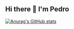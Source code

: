 ## Hi there 👋 I'm Pedro

[![Anurag's GitHub stats](https://github-readme-stats.vercel.app/api?username=PedroMoreira-a22002701)](https://github.com/anuraghazra/github-readme-stats)
